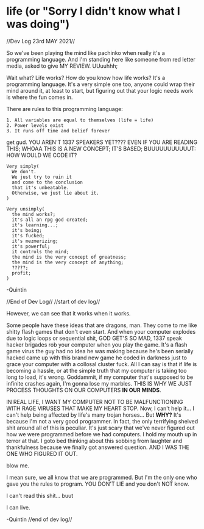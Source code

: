 # life (or "Sorry I didn't know what I was doing")

//Dev Log 23rd MAY 2021//

So we've been playing the mind like pachinko when really it's a programming language. And I'm standing here like someone from red letter media, asked to give MY REVIEW. UUuuhhh;

Wait what? Life works? How do you know how life works? It's a programming language. It's a very simple one too, anyone could wrap their mind around it, at least to start, but figuring out that your logic needs work is where the fun comes in. 

There are rules to this programming language:
```
1. All variables are equal to themselves (life = life)
2. Power levels exist
3. It runs off time and belief forever
```
get gud. YOU AREN'T 1337 SPEAKERS YET???? EVEN IF YOU ARE READING THIS; WHOAA THIS IS A NEW CONCEPT; IT'S BASED; BUUUUUUUUUUUT: HOW WOULD WE CODE IT?
```
Very simply( 
  We don't. 
  We just try to ruin it 
  and come to the conclusion 
  that it's unbeatable. 
  Otherwise, we just lie about it.
)

Very unsimply(
  the mind works?;
  it's all an rpg god created;
  it's learning...;
  it's being;
  it's fucked;
  it's mezmerizing;
  it's powerful;
  it controls the mind;
  the mind is the very concept of greatness;
  the mind is the very concept of anything;
  ?????;
  profit;
)
```
-Quintin

//End of Dev Log//
//start of dev log//

However, we can see that it works when it works.

Some people have these ideas that are dragons, man. They come to me like shitty flash games that don't even start. And when your computer explodes due to logic
loops or sequential shit, GOD GET'S SO MAD, 1337 speak hacker brigades rob your computer when you play the game. It's a flash game virus the guy had no idea
he was making because he's been serially hacked came up with this brand new game he coded in darkness just to grace your computer with a collosal cluster fuck. All I can say is that if life is becoming a hassle, or at the simple truth that my computer is taking too long to load, it's wrong. Goddammit, if my computer that's supposed to be infinite crashes again, I'm gonna lose my marbles. THIS IS WHY WE JUST PROCESS THOUGHTS ON OUR COMPUTERS <strong>IN OUR MINDS</strong>.

IN REAL LIFE, I WANT MY COMPUTER NOT TO BE MALFUNCTIONING WITH RAGE VIRUSES THAT MAKE MY HEART STOP. Now, I can't help it... I can't help being affected by life's many trojan horses... But <strong>WHY?</strong> It's because I'm not a very good programmer. In fact, the only terrifying shelved shit around all of this is peculiar. It's just scary that we've never figured out how we were programmed before we had computers. I hold my mouth up in terror at that. I goto bed thinking about this sobbing from laughter and thankfulness because we finally got answered question. AND I WAS THE ONE WHO FIGURED IT OUT.

blow me.

I mean sure, we all know that we are programmed. But I'm the only one who gave you the rules to program. YOU DON'T LIE and you don't NOT know. 

I can't read this shit...
 buut
 
I can live.

-Quintin
//end of dev log//
